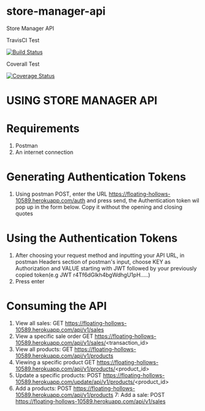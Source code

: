 # store-manager-api
Store Manager API 

TravisCI Test


[![Build Status](https://travis-ci.com/kipruto/store-manager-api.svg?branch=ch-automated-api-endpoint-tests-travis-161361514)](https://travis-ci.com/kipruto/store-manager-api)



Coverall Test

[![Coverage Status](https://coveralls.io/repos/github/kipruto/store-manager-api/badge.svg?branch=master)](https://coveralls.io/github/kipruto/store-manager-api?branch=master)


USING STORE MANAGER API
================================


Requirements
===============================

1. Postman
2. An internet connection

Generating Authentication Tokens
=================================
1. Using postman POST, enter the URL https://floating-hollows-10589.herokuapp.com/auth and press send, the Authentication token wil pop up in the form below. Copy it without the opening and closing quotes

Using the Authentication Tokens
==================================
1. After choosing your request method and inputting your API URL, in postman Headers section of postman's input, choose KEY as Authorization and VALUE starting with JWT followed by your previously copied token(e.g JWT r4Tf6dGlkh4bgWdhgU1pH.....)
2. Press enter
  
 Consuming the API
 =================
 
 1. View all sales: GET https://floating-hollows-10589.herokuapp.com/api/v1/sales
 2. View a specific sale order GET https://floating-hollows-10589.herokuapp.com/api/v1/sales/<transaction_id>
 3. View all products: GET https://floating-hollows-10589.herokuapp.com/api/v1/products
 4. Viewing a specific product GET https://floating-hollows-10589.herokuapp.com/api/v1/products/<product_id>
 5. Update a specific products: POST https://floating-hollows-10589.herokuapp.com/update/api/v1/products/<product_id>
 6. Add a products: POST https://floating-hollows-10589.herokuapp.com/api/v1/products
 7: Add a sale: POST https://floating-hollows-10589.herokuapp.com/api/v1/sales
